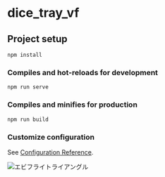 # dice_tray_vf

## Project setup
```
npm install
```

### Compiles and hot-reloads for development
```
npm run serve
```

### Compiles and minifies for production
```
npm run build
```

### Customize configuration
See [Configuration Reference](https://cli.vuejs.org/config/).

![エビフライトライアングル](http://i.imgur.com/Jjwsc.jpg "サンプル")
